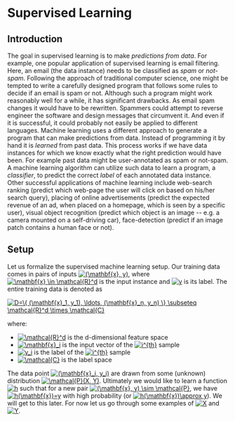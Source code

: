 # Supervised Learning

## Introduction

The goal in supervised learning is to make *predictions from data*. For example, one popular application of supervised learning is email filtering. Here, an email (the data instance) needs to be classified as *spam* or *not-spam*. Following the approach of traditional computer science, one might be tempted to write a carefully designed program that follows some rules to decide if an email is spam or not. Although such a program might work reasonably well for a while, it has significant drawbacks. As email spam changes it would have to be rewritten. Spammers could attempt to reverse engineer the software and design messages that circumvent it. And even if it is successful, it could probably not easily be applied to different languages. Machine learning uses a different approach to generate a program that can make predictions from data. Instead of programming it by hand it is *learned* from past data. This process works if we have data instances for which we know exactly what the right prediction would have been. For example past data might be user-annotated as spam or not-spam. A machine learning algorithm can utilize such data to learn a program, a *classifier*, to predict the correct *label* of each annotated data instance. Other successful applications of machine learning include web-search ranking (predict which web-page the user will click on based on his/her search query), placing of online advertisements (predict the expected revenue of an ad, when placed on a homepage, which is seen by a specific user), visual object recognition (predict which object is an image -- e.g. a camera mounted on a self-driving car), face-detection (predict if an image patch contains a human face or not).

## Setup

Let us formalize the supervised machine learning setup. Our training data comes in pairs of inputs <a href="https://www.codecogs.com/eqnedit.php?latex=(\mathbf{x},&space;y)" target="_blank"><img src="https://latex.codecogs.com/gif.latex?(\mathbf{x},&space;y)" title="(\mathbf{x}, y)" /></a>, where <a href="https://www.codecogs.com/eqnedit.php?latex=\mathbf{x}&space;\in&space;\mathcal{R}^d" target="_blank"><img src="https://latex.codecogs.com/gif.latex?\mathbf{x}&space;\in&space;\mathcal{R}^d" title="\mathbf{x} \in \mathcal{R}^d" /></a> is the input instance and <a href="https://www.codecogs.com/eqnedit.php?latex=y" target="_blank"><img src="https://latex.codecogs.com/gif.latex?y" title="y" /></a> is its label. The entire training data is denoted as

<a href="https://www.codecogs.com/eqnedit.php?latex=D=\{&space;(\mathbf{x}_1,&space;y_1),&space;\ldots,&space;(\mathbf{x}_n,&space;y_n)&space;\}&space;\subseteq&space;\mathcal{R}^d&space;\times&space;\mathcal{C}" target="_blank"><img src="https://latex.codecogs.com/gif.latex?D=\{&space;(\mathbf{x}_1,&space;y_1),&space;\ldots,&space;(\mathbf{x}_n,&space;y_n)&space;\}&space;\subseteq&space;\mathcal{R}^d&space;\times&space;\mathcal{C}" title="D=\{ (\mathbf{x}_1, y_1), \ldots, (\mathbf{x}_n, y_n) \} \subseteq \mathcal{R}^d \times \mathcal{C}" /></a>

where:

- <a href="https://www.codecogs.com/eqnedit.php?latex=\mathcal{R}^d" target="_blank"><img src="https://latex.codecogs.com/gif.latex?\mathcal{R}^d" title="\mathcal{R}^d" /></a> is the d-dimensional feature space
- <a href="https://www.codecogs.com/eqnedit.php?latex=\mathbf{x}_i" target="_blank"><img src="https://latex.codecogs.com/gif.latex?\mathbf{x}_i" title="\mathbf{x}_i" /></a> is the input vector of the <a href="https://www.codecogs.com/eqnedit.php?latex=i^{th}" target="_blank"><img src="https://latex.codecogs.com/gif.latex?i^{th}" title="i^{th}" /></a> sample
- <a href="https://www.codecogs.com/eqnedit.php?latex=y_i" target="_blank"><img src="https://latex.codecogs.com/gif.latex?y_i" title="y_i" /></a> is the label of the <a href="https://www.codecogs.com/eqnedit.php?latex=i^{th}" target="_blank"><img src="https://latex.codecogs.com/gif.latex?i^{th}" title="i^{th}" /></a> sample
- <a href="https://www.codecogs.com/eqnedit.php?latex=\mathcal{C}" target="_blank"><img src="https://latex.codecogs.com/gif.latex?\mathcal{C}" title="\mathcal{C}" /></a> is the label space

The data point <a href="https://www.codecogs.com/eqnedit.php?latex=(\mathbf{x}_i,&space;y_i)" target="_blank"><img src="https://latex.codecogs.com/gif.latex?(\mathbf{x}_i,&space;y_i)" title="(\mathbf{x}_i, y_i)" /></a> are drawn from some (unknown) distribution <a href="https://www.codecogs.com/eqnedit.php?latex=\mathcal{P}(X,&space;Y)" target="_blank"><img src="https://latex.codecogs.com/gif.latex?\mathcal{P}(X,&space;Y)" title="\mathcal{P}(X, Y)" /></a>. Ultimately we would like to learn a function <a href="https://www.codecogs.com/eqnedit.php?latex=h" target="_blank"><img src="https://latex.codecogs.com/gif.latex?h" title="h" /></a> such that for a new pair <a href="https://www.codecogs.com/eqnedit.php?latex=(\mathbf{x},&space;y)&space;\sim&space;\mathcal{P}" target="_blank"><img src="https://latex.codecogs.com/gif.latex?(\mathbf{x},&space;y)&space;\sim&space;\mathcal{P}" title="(\mathbf{x}, y) \sim \mathcal{P}" /></a>, we have <a href="https://www.codecogs.com/eqnedit.php?latex=h(\mathbf{x})=y" target="_blank"><img src="https://latex.codecogs.com/gif.latex?h(\mathbf{x})=y" title="h(\mathbf{x})=y" /></a> with high probability (or <a href="https://www.codecogs.com/eqnedit.php?latex=h(\mathbf{x})\approx&space;y" target="_blank"><img src="https://latex.codecogs.com/gif.latex?h(\mathbf{x})\approx&space;y" title="h(\mathbf{x})\approx y" /></a>). We will get to this later. For now let us go through some examples of <a href="https://www.codecogs.com/eqnedit.php?latex=X" target="_blank"><img src="https://latex.codecogs.com/gif.latex?X" title="X" /></a> and <a href="https://www.codecogs.com/eqnedit.php?latex=Y" target="_blank"><img src="https://latex.codecogs.com/gif.latex?Y" title="Y" /></a>.


